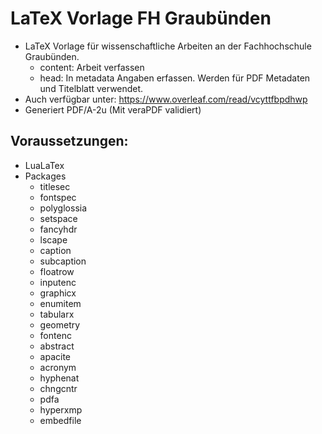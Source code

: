 # LaTeX Vorlage FH Graubünden
- LaTeX Vorlage für wissenschaftliche Arbeiten an der Fachhochschule Graubünden.
    - content: Arbeit verfassen
    - head: In metadata Angaben erfassen. Werden für PDF Metadaten und Titelblatt verwendet.
- Auch verfügbar unter: https://www.overleaf.com/read/vcyttfbpdhwp 
- Generiert PDF/A-2u (Mit veraPDF validiert)

## Voraussetzungen:
- LuaLaTex
- Packages
    - titlesec 
    - fontspec
    - polyglossia 
    - setspace 
    - fancyhdr 
    - lscape 
    - caption 
    - subcaption 
    - floatrow 
    - inputenc 
    - graphicx 
    - enumitem
    - tabularx 
    - geometry
    - fontenc
    - abstract
    - apacite
    - acronym
    - hyphenat
    - chngcntr
    - pdfa
    - hyperxmp
    - embedfile